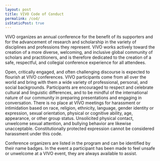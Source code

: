 ```yaml
---
layout: post
title: VIVO Code of Conduct
permalink: /cod/
isStaticPost: true
---
```


VIVO organizes an annual conference for the benefit of its supporters and for the advancement of research and scholarship in the variety of disciplines and professions they represent. VIVO works actively toward the creation of a more diverse, welcoming, and inclusive global community of scholars and practitioners, and is therefore dedicated to the creation of a safe, respectful, and collegial conference experience for all attendees.

Open, critically engaged, and often challenging discourse is expected to flourish at VIVO conferences. VIVO participants come from all over the world and bring with them a wide variety of professional, personal, and social backgrounds. Participants are encouraged to respect and celebrate cultural and linguistic differences, and to be mindful of the international nature of our community in preparing presentations and engaging in conversation. There is no place at VIVO meetings for harassment or intimidation based on race, religion, ethnicity, language, gender identity or expression, sexual orientation, physical or cognitive ability, age, appearance, or other group status. Unsolicited physical contact, unwelcome sexual attention, and bullying behavior are likewise unacceptable. Constitutionally protected expression cannot be considered harassment under this code.

Conference organizers are listed in the program and can be identified by their name badges. In the event a participant has been made to feel unsafe or unwelcome at a VIVO event, they are always available to assist.

<img class="img-responsive feature-image" src="{{ site.baseurl }}/img/posts/cod.jpg" style="display:none">